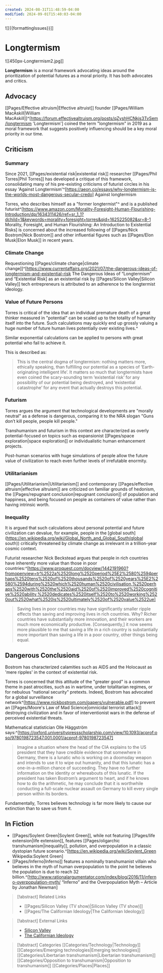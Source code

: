 ```yaml
---
created: 2024-08-31T11:48:59-04:00
modified: 2024-09-01T15:40:03-04:00
---
```

![[{{formattingIssues}}]]
# Longtermism

![[450px-Longtermism2.jpg]]

**Longtermism** is a moral framework advocating ideas around the prioritization of potential futures as a moral priority. It has both advocates and critics.

## Advocacy
[[Pages/Effective altruism|Effective altruist]] founder [[Pages/William MacAskill|William MacAskill]]^<ref>[https://forum.effectivealtruism.org/posts/qZyshHCNkjs3TvSem/longtermism 'Longtermism']</ref> coined the term "longtermism" in 2019 as a moral framework that suggests positively influencing should be a key moral priority in our time.

## Criticism

### Summary
Since 2021, [[Pages/existential risk|existential risk]] researcher [[Pages/Phil Torres|Phil Torres]] has developed a critique of this framework, consolidating many of his pre-existing criticisms of futurist circles in his essay 'Against Longtermism'^[https://aeon.co/essays/why-longtermism-is-the-worlds-most-dangerous-secular-credo] Against longtermism

Torres, who describes himself as a "former longtermist"^<ref name="essay"/> and is a published futurist^<ref>[https://www.amazon.com/Morality-Foresight-Human-Flourishing-Introduction/dp/1634311426/ref=sr_1_1?dchild=1&keywords=morality+foresight+torres&qid=1625225082&sr=8-1 Morality, Foresight, and Human Flourishing: An Introduction to Existential Risks]</ref> is concerned about the increased following of [[Pages/Nick Bostrom|Nick Bostrom]] and other influential figures such as [[Pages/Elon Musk|Elon Musk]] in recent years.

### Climate Change
Requestioning [[Pages/climate change|climate change]]^<ref name="essay">[https://www.currentaffairs.org/2021/07/the-dangerous-ideas-of-longtermism-and-existential-risk The Dangerous Ideas of “Longtermism” and “Existential Risk]</ref> as an existential risk by [[Pages/Silicon Valley|Silicon Valley]] tech entrepreneurs is attributed to an adherence to the longtermist ideology.

### Value of Future Persons
Torres is critical of the idea that an individual premature death of a great thinker measured in "potential" can be scaled up to the totality of humanity itself into the future. Such calculations may quickly end up grossly valuing a huge number of future human lives potentially over existing lives.^<ref name="essay"/>

Similar exponential calculations can be applied to persons with great potential who fail to achieve it.

This is described as:
<blockquote>This is the central dogma of longtermism: nothing matters more, ethically speaking, than fulfilling our potential as a species of ‘Earth-originating intelligent life’. It matters so much that longtermists have even coined the scary-sounding term ‘existential risk’ for any possibility of our potential being destroyed, and ‘existential catastrophe’ for any event that actually destroys this potential.</blockquote>

### Futurism
Torres argues the argument that technological developments are "morally neutral" as a defense is dangerous, comparing it to the NRA slogan "Guns don’t kill people, people kill people."

Transhumanism and futurism in this context are characterized as overly potential-focused on topics such as expansionist [[Pages/space exploration|space exploration]] or individualistic human enhancement projects.

Post-human scenarios with huge simulations of people allow the future value of civilization to reach even further levels of irrefutable enormity.

### Utilitarianism
[[Pages/Utilitarianism|Utilitarianism]] and contemporary [[Pages/effective altruism|effective altruism]] are criticized on familiar grounds of hedonism, the [[Pages/repugnant conclusion|repugnant conclusion]] of population and happiness, and being focused on people as containers of value rather than having intrinsic worth.

### Inequality
It is argued that such calculations about personal potential and future civilization can devalue, for example, people in the [global south](https://en.wikipedia.org/wiki/Global_North_and_Global_South(global south)) critically threatened by climate change as irrelevant in a trillion-year cosmic context.

Futurist researcher Nick Beckstead argues that people in rich countries have inherently more value than those in poor countries:^[https://www.proquest.com/docview/1442191960?fromopenview=tr%2522a%2520long%2520period%25E2%2580%2594perhaps%2520tens%2520of%2520thousands%2520of%2520years%25E2%2580%2594during%2520which%2520human%2520civilisation,%2520perhaps%2520with%2520the%2520aid%2520of%2520improved%2520cognitive%2520ability,%2520dedicates%2520itself%2520to%2520working%2520out%2520what%2520is%2520ultimately%2520of%2520value%2522ue]
<blockquote>Saving lives in poor countries may have significantly smaller ripple effects than saving and improving lives in rich countries. Why? Richer countries have substantially more innovation, and their workers are much more economically productive. [Consequently,] it now seems more plausible to me that saving a life in a rich country is substantially more important than saving a life in a poor country, other things being equal.</blockquote>

## Dangerous Conclusions
Bostrom has characterized calamities such as AIDS and the Holocaust as 'mere ripples' in the context of existential risk.

Torres is concerned that this attitude of the "greater good" is a common theme in past atrocities, such as in wartime, under totalitarian regimes, or for nebulous "national security" pretexts. Indeed, Bostrom has advocated for a global surveillance network^[https://www.nickbostrom.com/papers/vulnerable.pdf] to prevent an [[Pages/Moore's Law of Mad Science|omnicidal terrorist attack]] destroying civilization and in favor of interventionist wars in the defense of perceived existential threats.

Mathematical statistician Olle Häggström says:^[https://oxford.universitypressscholarship.com/view/10.1093/acprof:oso/9780198723547.001.0001/acprof-9780198723547]
<blockquote>Imagine a situation where the head of the CIA explains to the US president that they have credible evidence that somewhere in Germany, there is a lunatic who is working on a doomsday weapon and intends to use it to wipe out humanity, and that this lunatic has a one-in-a-million chance of succeeding. They have no further information on the identity or whereabouts of this lunatic. If the president has taken Bostrom’s argument to heart, and if he knows how to do the arithmetic, he may conclude that it is worthwhile conducting a full-scale nuclear assault on Germany to kill every single person within its borders.</blockquote>

Fundamentally, Torres believes technology is far more likely to cause our extinction than to save us from it.

## In Fiction
* [[Pages/Soylent Green|Soylent Green]], while not featuring [[Pages/life extension|life extension]], features [[Pages/oligarchic transhumanism|inequality]], pollution, and overpopulation in a classic dystopian future scenario.^<ref>[https://en.wikipedia.org/wiki/Soylent_Green Wikipedia:Soylent Green]</ref>
* [[Pages/Inferno|Inferno]] features a nominally transhumanist villain who believes in the myth of human overpopulation to the point he believes the population is due to reach 32 billion.^<ref>[http://www.rationalargumentator.com/index/blog/2016/11/inferno-overpopulation-myth/ “Inferno” and the Overpopulation Myth – Article by Jonathan Newman]</ref>

> [!abstract] Related Links
> - [[Pages/Silicon Valley (TV show)|Silicon Valley (TV show)]]
> - [[Pages/The Californian Ideology|The Californian Ideology]]

> [!abstract] External Links
> - [Silicon Valley](https://en.wikipedia.org/wiki/Silicon_Valley)
> - [The Californian Ideology](https://en.wikipedia.org/wiki/The_Californian_Ideology)

> [!abstract] Categories
> [[Categories/Technology|Technology]] [[Categories/Emerging technologies|Emerging technologies]] [[Categories/Libertarian transhumanism|Libertarian transhumanism]] [[Categories/Opposition to transhumanism|Opposition to transhumanism]] [[Categories/Places|Places]]